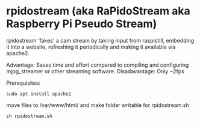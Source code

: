 # rpidostream (aka RaPidoStream aka Raspberry Pi Pseudo Stream)

rpidostream 'fakes' a cam stream by taking input from raspistill, embedding it into a website, refreshing it periodically and making it available via apache2.

Advantage: Saves time and effort compared to compiling and configuring mjpg_streamer or other streaming software.
Disadavantage: Only ~2fps 

Prerequisites:

``sudo apt install apache2``

move files to /var/www/html/ and make folder writable for rpidostream.sh

``sh rpidostream.sh``
